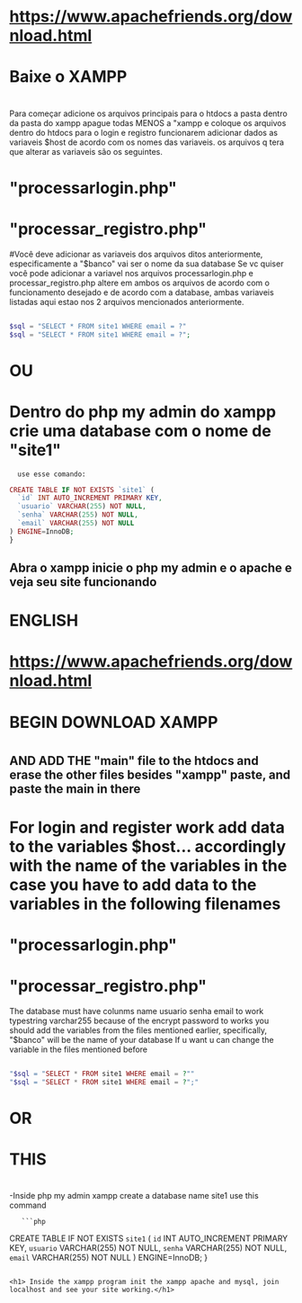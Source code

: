 


#

# https://www.apachefriends.org/download.html</h1>

# Baixe o XAMPP<h1>

Para começar adicione os arquivos principais para o htdocs a pasta dentro da pasta do xampp apague todas MENOS a "xampp
e coloque os arquivos dentro do htdocs para o login e registro funcionarem adicionar dados as variaveis $host de acordo com os nomes das variaveis.
os arquivos q tera que alterar as variaveis são os seguintes.
  
  # "processarlogin.php"</h4>
 # "processar_registro.php"</h4>

#Você deve adicionar as variaveis dos arquivos ditos anteriormente, especificamente a "$banco" vai ser o nome da sua database
Se vc quiser você pode adicionar a variavel nos arquivos processarlogin.php e processar_registro.php
altere em ambos os arquivos de acordo com o funcionamento desejado e de acordo com a database, ambas variaveis
 listadas aqui estao nos 2 arquivos mencionados anteriormente.

```php

$sql = "SELECT * FROM site1 WHERE email = ?"
$sql = "SELECT * FROM site1 WHERE email = ?";

```

# OU</h1>

# Dentro do php my admin do xampp crie uma database com o nome de "site1"</h1>
      use esse comando:

```php
CREATE TABLE IF NOT EXISTS `site1` (
  `id` INT AUTO_INCREMENT PRIMARY KEY,
  `usuario` VARCHAR(255) NOT NULL,
  `senha` VARCHAR(255) NOT NULL,
  `email` VARCHAR(255) NOT NULL
) ENGINE=InnoDB;
}
```
## Abra o xampp inicie o php my admin e o apache e veja seu site funcionando <h2>
#




#      ENGLISH </h1>

# https://www.apachefriends.org/download.html</h1>

# BEGIN DOWNLOAD XAMPP <h1>

## AND ADD THE "main" file to the htdocs and erase the other files besides "xampp" paste, and paste the main in there <h2>

# For login and register work add data to the variables $host... accordingly with the name of the variables in the case you have to add data to the variables in the following filenames <h1>
  # "processarlogin.php"</h4>
 # "processar_registro.php"</h4>

 The database must have colunms name usuario senha email to work typestring varchar255 because of the encrypt
 password to works you should add the variables from the files mentioned earlier, specifically, "$banco" will be the name of your database
 If u want u can change the variable in the files mentioned before

```php

"$sql = "SELECT * FROM site1 WHERE email = ?""
"$sql = "SELECT * FROM site1 WHERE email = ?";"
```


# OR<h1>

# THIS <h1>

 -Inside php my admin xampp create a database name site1
  use this command
       
       ```php

  CREATE TABLE IF NOT EXISTS `site1` (
  `id` INT AUTO_INCREMENT PRIMARY KEY,
  `usuario` VARCHAR(255) NOT NULL,
  `senha` VARCHAR(255) NOT NULL,
  `email` VARCHAR(255) NOT NULL
) ENGINE=InnoDB;
}
```

<h1> Inside the xampp program init the xampp apache and mysql, join localhost and see your site working.</h1>








